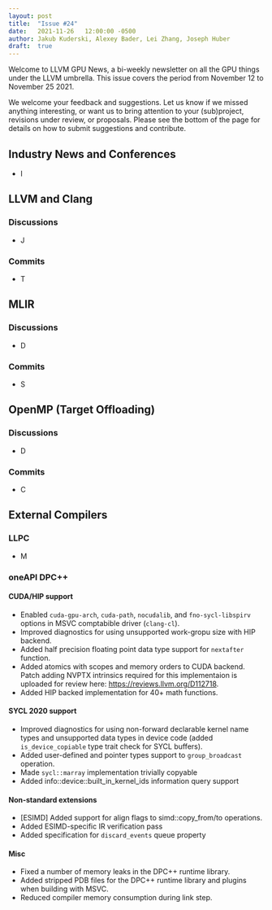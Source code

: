 ```yaml
---
layout: post
title:  "Issue #24"
date:   2021-11-26   12:00:00 -0500
author: Jakub Kuderski, Alexey Bader, Lei Zhang, Joseph Huber
draft:  true
---
```


Welcome to LLVM GPU News, a bi-weekly newsletter on all the GPU things under the LLVM umbrella.
This issue covers the period from November 12 to November 25 2021.

We welcome your feedback and suggestions. Let us know if we missed anything interesting, or want us to bring attention to your (sub)project, revisions under review, or proposals. Please see the bottom of the page for details on how to submit suggestions and contribute.


## Industry News and Conferences
*  I


##  LLVM and Clang

### Discussions

*  J

### Commits

*  T


## MLIR

### Discussions

*  D

### Commits

*  S


## OpenMP (Target Offloading)

### Discussions

*  D

### Commits

*  C

## External Compilers

### LLPC

*  M

### oneAPI DPC++

#### CUDA/HIP support

* Enabled `cuda-gpu-arch`, `cuda-path`, `nocudalib`, and `fno-sycl-libspirv` options in MSVC comptabible driver (`clang-cl`).
* Improved diagnostics for using unsupported work-gropu size with HIP backend.
* Added half precision floating point data type support for `nextafter` function.
* Added atomics with scopes and memory orders to CUDA backend. Patch adding NVPTX intrinsics required for this implementaion is uploaded for review here: https://reviews.llvm.org/D112718.
* Added HIP backed implementation for 40+ math functions.

#### SYCL 2020 support

* Improved diagnostics for using non-forward declarable kernel name types and unsupported data types in device code (added `is_device_copiable` type trait check for SYCL buffers).
* Added user-defined and pointer types support to `group_broadcast` operation.
* Made `sycl::marray` implementation trivially copyable
* Added info::device::built_in_kernel_ids information query support

#### Non-standard extensions

* [ESIMD] Added support for align flags to simd::copy_from/to operations.
* Added ESIMD-specific IR verification pass
* Added specification for `discard_events` queue property 

#### Misc

*  Fixed a number of memory leaks in the DPC++ runtime library.
*  Added stripped PDB files for the DPC++ runtime library and plugins when building with MSVC.
*  Reduced compiler memory consumption during link step.
